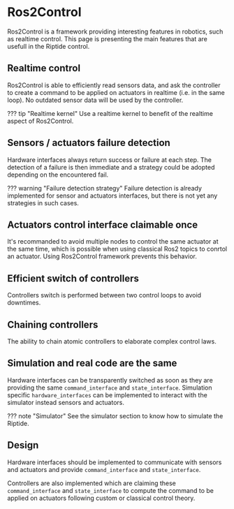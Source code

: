 # Ros2Control

Ros2Control is a framework providing interesting features in robotics, such as realtime control. This page is presenting the main features that are usefull in the Riptide control.

## Realtime control

Ros2Control is able to efficiently read sensors data, and ask the controller to create a command to be applied on actuators in realtime (i.e. in the same loop). No outdated sensor data will be used by the controller.

??? tip "Realtime kernel"
    Use a realtime kernel to benefit of the realtime aspect of Ros2Control.

## Sensors / actuators failure detection

Hardware interfaces always return success or failure at each step. The detection of a failure is then immediate and a strategy could be adopted depending on the encountered fail.

??? warning "Failure detection strategy"
    Failure detection is already implemented for sensor and actuators interfaces, but there is not yet any strategies in such cases.

## Actuators control interface claimable once

It's recommanded to avoid multiple nodes to control the same actuator at the same time, which is possible when using classical Ros2 topics to conrtol an actuator. Using Ros2Control framework prevents this behavior.

## Efficient switch of controllers

Controllers switch is performed between two control loops to avoid downtimes.

## Chaining controllers

The ability to chain atomic controllers to elaborate complex control laws.

## Simulation and real code are the same

Hardware interfaces can be transparently switched as soon as they are providing the same `command_interface` and `state_interface`. Simulation specific `hardware_interfaces` can be implemented to interact with the simulator instead sensors and actuators.

??? note "Simulator"
    See the simulator section to know how to simulate the Riptide.

## Design

Hardware interfaces should be implemented to communicate with sensors and actuators and provide `command_interface` and `state_interface`.

Controllers are also implemented which are claiming these `command_interface` and `state_interface` to compute the command to be applied on actuators following custom or classical control theory.